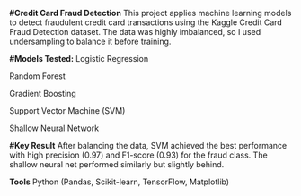 **#Credit Card Fraud Detection**
This project applies machine learning models to detect fraudulent credit card transactions using the Kaggle Credit Card Fraud Detection dataset. The data was highly imbalanced, so I used undersampling to balance it before training.

**#Models Tested:**
Logistic Regression

Random Forest

Gradient Boosting

Support Vector Machine (SVM)

Shallow Neural Network

**#Key Result**
After balancing the data, SVM achieved the best performance with high precision (0.97) and F1-score (0.93) for the fraud class. The shallow neural net performed similarly but slightly behind.

**Tools**
Python (Pandas, Scikit-learn, TensorFlow, Matplotlib)
